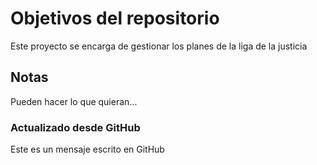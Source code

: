 # Objetivos del repositorio

Este proyecto se encarga de gestionar los planes de la liga de la justicia


## Notas
Pueden hacer lo que quieran...

### Actualizado desde GitHub

Este es un mensaje escrito en GitHub
